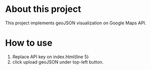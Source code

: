 # About this project
This project implements geoJSON visualization on Google Maps API.

# How to use
1. Replace API key on index.html(line 5)
2. click upload geoJSON under top-left button.

